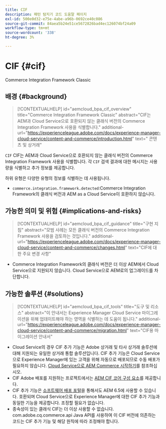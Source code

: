 ```yaml
---
title: CIF
description: 패턴 탐지기 코드 도움말 페이지
exl-id: 500e0d32-e75e-4abe-a96b-0692ce40c086
source-git-commit: 84aea5b24e51ce5672826bad4ec126074bf24a09
workflow-type: tm+mt
source-wordcount: '338'
ht-degree: 3%

---
```


# CIF {#cif}

Commerce Integration Framework Classic

## 배경 {#background}

>[!CONTEXTUALHELP]
>id="aemcloud_bpa_cif_overview"
>title="Commerce Integration Framework Classic"
>abstract="CIF는 AEM과 Cloud Service으로 호환되지 않는 클래식 버전의 Commerce Integration Framework 사용을 식별합니다."
>additional-url="https://experienceleague.adobe.com/docs/experience-manager-cloud-service/content-and-commerce/introduction.html" text=" 콘텐츠 및 상거래"

`CIF` CIF는 AEM과 Cloud Service으로 호환되지 않는 클래식 버전의 Commerce Integration Framework 사용을 식별합니다. 각 `CIF` 검색 결과에 대한 메시지는 사용량을 식별하고 추가 정보를 제공합니다.

하위 유형은 다양한 유형의 정보를 식별하는 데 사용됩니다.

* `commerce.integration.framework.detected`:Commerce Integration Framework의 클래식 버전과 AEM as a Cloud Service이 호환하지 않습니다.


## 가능한 의미 및 위험 {#implications-and-risks}

>[!CONTEXTUALHELP]
>id="aemcloud_bpa_cif_guidance"
>title="구현 지침"
>abstract="모범 사례는 모든 클래식 버전의 Commerce Integration Framework 사용을 검토하는 것입니다."
>additional-url="https://experienceleague.adobe.com/docs/experience-manager-cloud-service/content-and-commerce/changes.html" text="CIF에 대한 주요 변경 사항"

* Commerce Integration Framework의 클래식 버전은 더 이상 AEM에서 Cloud Service으로 지원되지 않습니다. Cloud Service으로 AEM로의 업그레이드를 차단합니다.

## 가능한 솔루션 {#solutions}

>[!CONTEXTUALHELP]
>id="aemcloud_bpa_cif_tools"
>title="도구 및 리소스"
>abstract="이 안내서는 Experience Manager Cloud Service 마이그레이션을 위해 업데이트해야 하는 영역을 식별하는 데 도움이 됩니다."
>additional-url="https://experienceleague.adobe.com/docs/experience-manager-cloud-service/content-and-commerce/migration.html" text="CIF용 마이그레이션 안내서"

* Cloud Service의 경우 CIF 추가 기능은 Adobe 상거래 및 타사 상거래 솔루션에 대해 지원되는 유일한 상거래 통합 솔루션입니다. CIF 추가 기능은 Cloud Service으로 Experience Manager에 있는 고객을 위해 자동으로 배포되므로 수동 배포가 필요하지 않습니다. [Cloud Service으로 AEM Commerce 시작하기](https://experienceleague.adobe.com/docs/experience-manager-cloud-service/content-and-commerce/storefront/getting-started.html)를 참조하십시오.
* CIF Adobe 배포를 지원하는 프로젝트에서는 [AEM CIF 코어 구성 요소](https://github.com/adobe/aem-core-cif-components)를 제공합니다.
* CIF 추가 기능은 [소프트웨어 배포 포털](https://experience.adobe.com/#/downloads/content/software-distribution/en/aem.html)을 통해서도 AEM 6.5에 사용할 수 있습니다. 호환되며 Cloud Service으로 Experience Manager에 대한 CIF 추가 기능과 동일한 기능을 제공합니다. 조정할 필요가 없습니다.
* 종속성이 있는 클래식 CIF는 더 이상 사용할 수 없습니다. com.adobe.cq.commerce.api Java API를 사용하여 이 CIF 버전에 의존하는 코드는 CIF 추가 기능 및 해당 원칙에 따라 조정해야 합니다.
